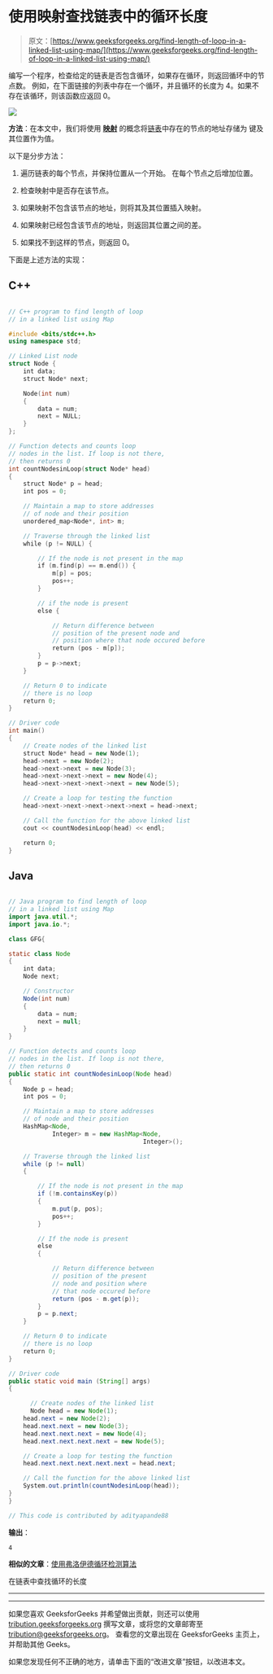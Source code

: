 # 使用映射查找链表中的循环长度

> 原文：[https://www.geeksforgeeks.org/find-length-of-loop-in-a-linked-list-using-map/](https://www.geeksforgeeks.org/find-length-of-loop-in-a-linked-list-using-map/)

编写一个程序，检查给定的链表是否包含循环，如果存在循环，则返回循环中的节点数。 例如，在下面链接的列表中存在一个循环，并且循环的长度为 4。如果不存在该循环，则该函数应返回 0。

![](img/71f8f1f7180d98a6b406bec3f4e70f97.png)

**方法**：在本文中，我们将使用 [**映射**](http://www.geeksforgeeks.org/map-associative-containers-the-c-standard-template-library-stl/) 的概念将[链表](http://www.geeksforgeeks.org/data-structures/linked-list/)中存在的节点的地址存储为 键及其位置作为值。

以下是分步方法：

1.  遍历链表的每个节点，并保持位置从一个开始。 在每个节点之后增加位置。

2.  检查映射中是否存在该节点。

3.  如果映射不包含该节点的地址，则将其及其位置插入映射。

4.  如果映射已经包含该节点的地址，则返回其位置之间的差。

5.  如果找不到这样的节点，则返回 0。

下面是上述方法的实现：

## C++

```cpp

// C++ program to find length of loop
// in a linked list using Map

#include <bits/stdc++.h>
using namespace std;

// Linked List node
struct Node {
    int data;
    struct Node* next;

    Node(int num)
    {
        data = num;
        next = NULL;
    }
};

// Function detects and counts loop
// nodes in the list. If loop is not there,
// then returns 0
int countNodesinLoop(struct Node* head)
{
    struct Node* p = head;
    int pos = 0;

    // Maintain a map to store addresses
    // of node and their position
    unordered_map<Node*, int> m;

    // Traverse through the linked list
    while (p != NULL) {

        // If the node is not present in the map
        if (m.find(p) == m.end()) {
            m[p] = pos;
            pos++;
        }

        // if the node is present
        else {

            // Return difference between
            // position of the present node and
            // position where that node occured before
            return (pos - m[p]);
        }
        p = p->next;
    }

    // Return 0 to indicate
    // there is no loop
    return 0;
}

// Driver code
int main()
{
    // Create nodes of the linked list
    struct Node* head = new Node(1);
    head->next = new Node(2);
    head->next->next = new Node(3);
    head->next->next->next = new Node(4);
    head->next->next->next->next = new Node(5);

    // Create a loop for testing the function
    head->next->next->next->next->next = head->next;

    // Call the function for the above linked list
    cout << countNodesinLoop(head) << endl;

    return 0;
}

```

## Java

```java

// Java program to find length of loop
// in a linked list using Map
import java.util.*;
import java.io.*;

class GFG{

static class Node 
{ 
    int data; 
    Node next; 

    // Constructor 
    Node(int num)
    { 
        data = num; 
        next = null; 
    } 
} 

// Function detects and counts loop
// nodes in the list. If loop is not there,
// then returns 0
public static int countNodesinLoop(Node head)
{
    Node p = head;
    int pos = 0;

    // Maintain a map to store addresses
    // of node and their position
    HashMap<Node, 
            Integer> m = new HashMap<Node,
                                     Integer>();

    // Traverse through the linked list
    while (p != null) 
    {

        // If the node is not present in the map
        if (!m.containsKey(p)) 
        {
            m.put(p, pos);
            pos++;
        }

        // If the node is present
        else
        {

            // Return difference between
            // position of the present 
            // node and position where 
            // that node occured before
            return (pos - m.get(p));
        }
        p = p.next;
    }

    // Return 0 to indicate
    // there is no loop
    return 0;
}    

// Driver code
public static void main (String[] args) 
{

      // Create nodes of the linked list
      Node head = new Node(1); 
    head.next = new Node(2);
    head.next.next = new Node(3);
    head.next.next.next = new Node(4);
    head.next.next.next.next = new Node(5);

    // Create a loop for testing the function
    head.next.next.next.next.next = head.next;

    // Call the function for the above linked list
    System.out.println(countNodesinLoop(head));
}
}

// This code is contributed by adityapande88

```

**输出**：

```
4

```

**相似的文章**：[使用弗洛伊德循环检测算法](https://www.geeksforgeeks.org/find-length-of-loop-in-linked-list/)

在链表中查找循环的长度



* * *

* * *

如果您喜欢 GeeksforGeeks 并希望做出贡献，则还可以使用 [tribution.geeksforgeeks.org](https://contribute.geeksforgeeks.org/) 撰写文章，或将您的文章邮寄至 tribution@geeksforgeeks.org。 查看您的文章出现在 GeeksforGeeks 主页上，并帮助其他 Geeks。

如果您发现任何不正确的地方，请单击下面的“改进文章”按钮，以改进本文。